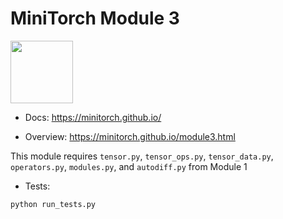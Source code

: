 # MiniTorch Module 3

<img src="https://minitorch.github.io/_images/match.png" width="100px">

* Docs: https://minitorch.github.io/

* Overview: https://minitorch.github.io/module3.html

This module requires `tensor.py`, `tensor_ops.py`, `tensor_data.py`, `operators.py`, `modules.py`, and `autodiff.py` from Module 1

* Tests:

```
python run_tests.py
```
